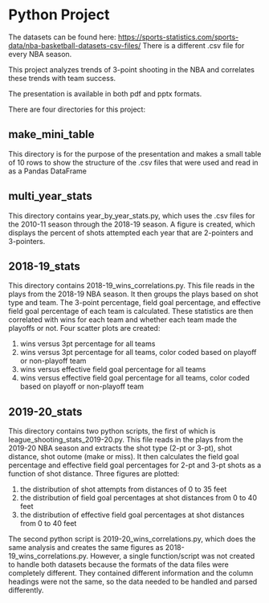 # Python Project

The datasets can be found here: https://sports-statistics.com/sports-data/nba-basketball-datasets-csv-files/
There is a different .csv file for every NBA season.

This project analyzes trends of 3-point shooting in the NBA and correlates these trends with team success.

The presentation is available in both pdf and pptx formats.

There are four directories for this project:

## make_mini_table

This directory is for the purpose of the presentation and makes a small table of 10 rows to show the structure of the .csv files that were used and read in as a Pandas DataFrame

## multi_year_stats

This directory contains year_by_year_stats.py, which uses the .csv files for the 2010-11 season through the 2018-19 season. A figure is created, which displays the percent of shots attempted each year that are 2-pointers and 3-pointers.

## 2018-19_stats

This directory contains 2018-19_wins_correlations.py.
This file reads in the plays from the 2018-19 NBA season. It then groups the plays based on shot type and team.
The 3-point percentage, field goal percentage, and effective field goal percentage of each team is calculated.
These statistics are then correlated with wins for each team and whether each team made the playoffs or not.
Four scatter plots are created:
1) wins versus 3pt percentage for all teams
2) wins versus 3pt percentage for all teams, color coded based on playoff or non-playoff team
3) wins versus effective field goal percentage for all teams
4) wins versus effective field goal percentage for all teams, color coded based on playoff or non-playoff team

## 2019-20_stats

This directory contains two python scripts, the first of which is league_shooting_stats_2019-20.py.
This file reads in the plays from the 2019-20 NBA season and extracts the shot type (2-pt or 3-pt), shot distance, shot outome (make or miss).
It then calculates the field goal percentage and effective field goal percentages for 2-pt and 3-pt shots as a function of shot distance.
Three figures are plotted:
1) the distribution of shot attempts from distances of 0 to 35 feet
2) the distribution of field goal percentages at shot distances from 0 to 40 feet
3) the distribution of effective field goal percentages at shot distances from 0 to 40 feet

The second python script is 2019-20_wins_correlations.py, which does the same analysis and creates the same figures as 2018-19_wins_correlations.py.
However, a single function/script was not created to handle both datasets because the formats of the data files were completely different. They contained different information and the column headings were not the same, so the data needed to be handled and parsed differently.
